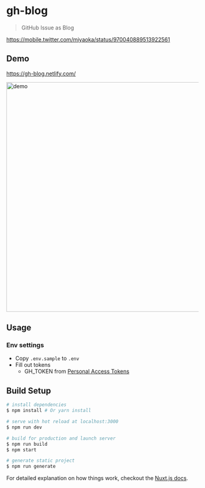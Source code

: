 # gh-blog

> GitHub Issue as Blog

https://mobile.twitter.com/miyaoka/status/970040889513922561

## Demo

https://gh-blog.netlify.com/

<img width="600" alt="demo" src="https://user-images.githubusercontent.com/1443118/36947961-c069e93a-2016-11e8-9991-7e5605d071b0.png">

## Usage

### Env settings
- Copy `.env.sample` to `.env`
- Fill out tokens
  - GH_TOKEN from [Personal Access Tokens](https://github.com/settings/tokens)

## Build Setup

``` bash
# install dependencies
$ npm install # Or yarn install

# serve with hot reload at localhost:3000
$ npm run dev

# build for production and launch server
$ npm run build
$ npm start

# generate static project
$ npm run generate
```

For detailed explanation on how things work, checkout the [Nuxt.js docs](https://github.com/nuxt/nuxt.js).
